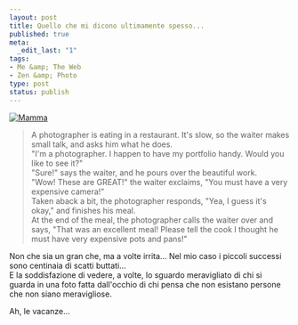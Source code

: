 ```yaml
--- 
layout: post
title: Quello che mi dicono ultimamente spesso...
published: true
meta: 
  _edit_last: "1"
tags: 
- Me &amp; The Web
- Zen &amp; Photo
type: post
status: publish
---
```

<a href="http://www.facebook.com/photo.php?pid=1851089&id=502992052" class="tt-facebook-photo tt-facebook-medium"><img src="http://photos-b.ak.fbcdn.net/photos-ak-snc1/v1631/119/51/502992052/s502992052_1851089_9279.jpg" alt="" border="0" /></a><a href="http://www.facebook.com/photo.php?pid=1851133&id=502992052" class="tt-facebook-photo tt-facebook-medium"><img src="http://photos-f.ak.fbcdn.net/photos-ak-snc1/v1631/119/51/502992052/s502992052_1851133_7647.jpg" alt="" border="0" /></a><a href="http://www.facebook.com/photo.php?pid=1840137&id=502992052" class="tt-facebook-photo tt-facebook-medium"><img src="http://photos-b.ll.facebook.com/photos-ll-snc1/v1631/119/51/502992052/s502992052_1840137_6683.jpg" alt="" border="0" /></a><a href="http://www.facebook.com/photo.php?pid=1835147&id=502992052" class="tt-facebook-photo tt-facebook-medium"><img src="http://photos-d.ak.fbcdn.net/photos-ak-snc1/v1631/119/51/502992052/s502992052_1835147_579.jpg" alt="Mamma" border="0" /></a>  
    
> A photographer is eating in a restaurant. It's slow, so the waiter makes small talk, and asks him what he does.  
> "I'm a photographer. I happen to have my portfolio handy. Would you like to see it?"  
> "Sure!" says the waiter, and he pours over the beautiful work.  
> "Wow! These are GREAT!" the waiter exclaims, "You must have a very expensive camera!"  
> Taken aback a bit, the photographer responds, "Yea, I guess it's okay," and finishes his meal.  
> At the end of the meal, the photographer calls the waiter over and says, "That was an excellent meal! Please tell the cook I thought he must have very expensive pots and pans!"  
  
Non che sia un gran che, ma a volte irrita... Nel mio caso i piccoli successi sono centinaia di scatti buttati...  
E la soddisfazione di vedere, a volte, lo sguardo meravigliato di chi si guarda in una foto fatta dall'occhio di chi pensa che non esistano persone che non siano meravigliose.  
  
Ah, le vacanze...   

